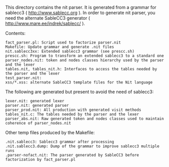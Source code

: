 This directory contains the nit parser. It is generated from a grammar for sablecc3 ( http://www.sablecc.org ).
In order to generate nit parser, you need the alternate SableCC3 generator ( http://www.mare.ee/indrek/sablecc/ ).

Contents:

	fact_parser.pl: Script used to factorize parser.nit
	Makefile: Update grammar and generate .nit files
	nit.sablecc3xx: Extended sablecc3 grammar (see prescc.sh)
	prescc.sh: Program to transform an extended sablecc3 to a standard one
	parser_nodes.nit: token and nodes classes hierarchy used by the parser and the lexer
	tables.nit, tables_nit.h: Interfaces to access the tables needed by the parser and the lexer
	test_parser.nit:
	xss/*.xss: alternate SableCC3 template files for the Nit language


The following are generated but present to avoid the need of sablecc3:

	lexer.nit: generated lexer
	parser.nit: generated parser
	parser_prod.nit: All production with generated visit methods
	tables_nit.c: The tables needed by the parser and the lexer
	parser_abs.nit: Raw generated token and nodes classes used to maintain coherence of parser_nodes.nit


Other temp files produced by the Makefile:

	.nit.sablecc3: Sablecc3 grammar after processing
	.nit.sablecc3.dump: Dump of the grammar to improve sablecc3 multiple runs
	.parser-nofact.nit: The parser generated by SableCC3 before factorization by fact_parser.pl
